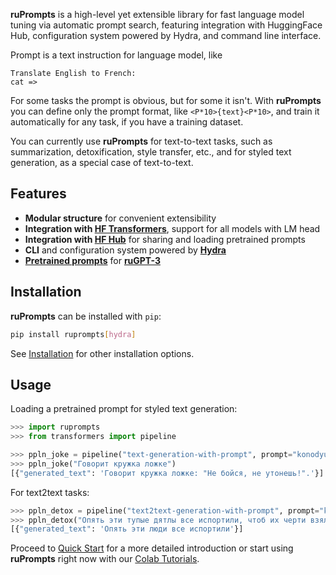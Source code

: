 **ruPrompts** is a high-level yet extensible library for fast language model tuning via automatic prompt search, featuring integration with HuggingFace Hub, configuration system powered by Hydra, and command line interface.

Prompt is a text instruction for language model, like
```
Translate English to French:
cat =>
```
For some tasks the prompt is obvious, but for some it isn't. With **ruPrompts** you can define only the prompt format, like `<P*10>{text}<P*10>`, and train it automatically for any task, if you have a training dataset.

You can currently use **ruPrompts** for text-to-text tasks, such as summarization, detoxification, style transfer, etc., and for styled text generation, as a special case of text-to-text.

## Features

- **Modular structure** for convenient extensibility
- **Integration with [HF Transformers](https://huggingface.co/transformers/)**, support for all models with LM head
- **Integration with [HF Hub](https://huggingface.co/models/)** for sharing and loading pretrained prompts
- **CLI** and configuration system powered by **[Hydra](https://hydra.cc)**
- **[Pretrained prompts](pretrained/index.md)** for **[ruGPT-3](https://huggingface.co/ai-forever/rugpt3large_based_on_gpt2)**

## Installation

**ruPrompts** can be installed with `pip`:

```sh
pip install ruprompts[hydra]
```

See [Installation](getting-started/installation) for other installation options.

## Usage

Loading a pretrained prompt for styled text generation:
```py
>>> import ruprompts
>>> from transformers import pipeline

>>> ppln_joke = pipeline("text-generation-with-prompt", prompt="konodyuk/prompt_rugpt3large_joke")
>>> ppln_joke("Говорит кружка ложке")
[{"generated_text": 'Говорит кружка ложке: "Не бойся, не утонешь!".'}]
```

For text2text tasks:
```py
>>> ppln_detox = pipeline("text2text-generation-with-prompt", prompt="konodyuk/prompt_rugpt3large_detox_russe")
>>> ppln_detox("Опять эти тупые дятлы все испортили, чтоб их черти взяли")
[{"generated_text": 'Опять эти люди все испортили'}]
```

Proceed to [Quick Start](getting-started/quick-start) for a more detailed introduction or start using **ruPrompts** right now with our [Colab Tutorials](tutorials.md).
